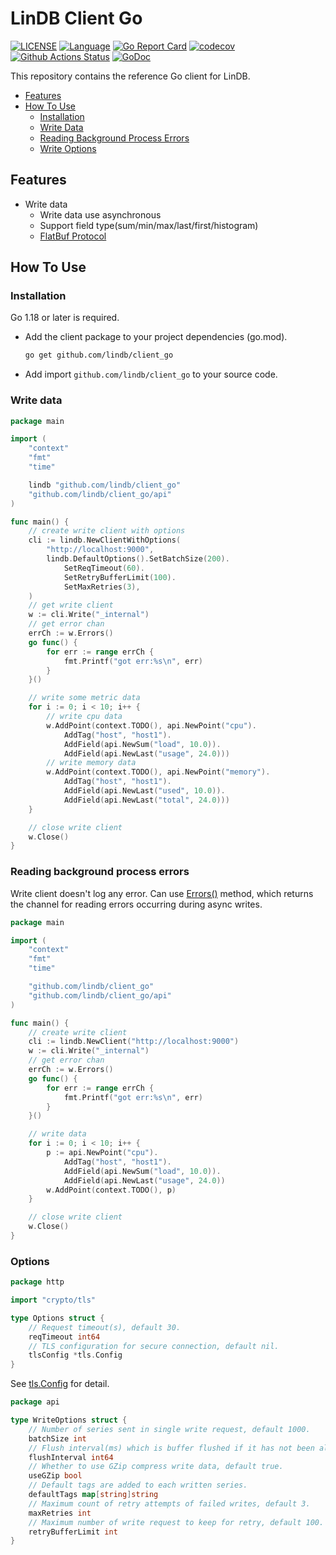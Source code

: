 # LinDB Client Go

[![LICENSE](https://img.shields.io/github/license/lindb/client_go)](https://github.com/lindb/client_go/blob/main/LICENSE)
[![Language](https://img.shields.io/badge/Language-Go-blue.svg)](https://golang.org/)
[![Go Report Card](https://goreportcard.com/badge/github.com/lindb/client_go)](https://goreportcard.com/report/github.com/lindb/client_go)
[![codecov](https://codecov.io/gh/lindb/client_go/branch/main/graph/badge.svg)](https://codecov.io/gh/lindb/client_go)
[![Github Actions Status](https://github.com/lindb/client_go/workflows/LinDB%20CI/badge.svg)](https://github.com/lindb/client_go/actions?query=workflow%3A%22LinDB+CI%22)
[![GoDoc](https://img.shields.io/badge/Godoc-reference-blue.svg)](https://godoc.org/github.com/lindb/client_go)

This repository contains the reference Go client for LinDB.

- [Features](#features)
- [How To Use](#how-to-use)
  - [Installation](#installation)
  - [Write Data](#write-data)
  - [Reading Background Process Errors](#reading-background-process-errors)
  - [Write Options](#options)

## Features

- Write data
  - Write data use asynchronous
  - Support field type(sum/min/max/last/first/histogram)
  - [FlatBuf Protocol](https://github.com/lindb/common/blob/main/proto/v1/metrics.fbs)

## How To Use

### Installation

Go 1.18 or later is required.

- Add the client package to your project dependencies (go.mod).
   ```sh
   go get github.com/lindb/client_go
   ```
  
- Add import `github.com/lindb/client_go` to your source code.

### Write data

```go
package main

import (
	"context"
	"fmt"
	"time"

	lindb "github.com/lindb/client_go"
	"github.com/lindb/client_go/api"
)

func main() {
	// create write client with options
	cli := lindb.NewClientWithOptions(
		"http://localhost:9000",
		lindb.DefaultOptions().SetBatchSize(200).
			SetReqTimeout(60).
			SetRetryBufferLimit(100).
			SetMaxRetries(3),
	)
	// get write client
	w := cli.Write("_internal")
	// get error chan
	errCh := w.Errors()
	go func() {
		for err := range errCh {
			fmt.Printf("got err:%s\n", err)
		}
	}()

	// write some metric data
	for i := 0; i < 10; i++ {
		// write cpu data
		w.AddPoint(context.TODO(), api.NewPoint("cpu").
			AddTag("host", "host1").
			AddField(api.NewSum("load", 10.0)).
			AddField(api.NewLast("usage", 24.0)))
		// write memory data
		w.AddPoint(context.TODO(), api.NewPoint("memory").
			AddTag("host", "host1").
			AddField(api.NewLast("used", 10.0)).
			AddField(api.NewLast("total", 24.0)))
	}

	// close write client
	w.Close()
}
```

### Reading background process errors

Write client doesn't log any error. Can use [Errors()](https://pkg.go.dev/github.com/lindb/client_go/api#Write) method, which returns the channel for reading errors occurring
during async writes.

```go
package main

import (
	"context"
	"fmt"
	"time"

	"github.com/lindb/client_go"
	"github.com/lindb/client_go/api"
)

func main() {
	// create write client
	cli := lindb.NewClient("http://localhost:9000")
	w := cli.Write("_internal")
	// get error chan
	errCh := w.Errors()
	go func() {
		for err := range errCh {
			fmt.Printf("got err:%s\n", err)
		}
	}()

	// write data
	for i := 0; i < 10; i++ {
		p := api.NewPoint("cpu").
			AddTag("host", "host1").
			AddField(api.NewSum("load", 10.0)).
			AddField(api.NewLast("usage", 24.0))
		w.AddPoint(context.TODO(), p)
	}

	// close write client
	w.Close()
}
```

### Options

```go
package http

import "crypto/tls"

type Options struct {
	// Request timeout(s), default 30.
	reqTimeout int64
	// TLS configuration for secure connection, default nil.
	tlsConfig *tls.Config
}
```

See [tls.Config](https://pkg.go.dev/crypto/tls#Config) for detail.

```go
package api

type WriteOptions struct {
	// Number of series sent in single write request, default 1000.
	batchSize int
	// Flush interval(ms) which is buffer flushed if it has not been already written, default 1000.
	flushInterval int64
	// Whether to use GZip compress write data, default true.
	useGZip bool
	// Default tags are added to each written series.
	defaultTags map[string]string
	// Maximum count of retry attempts of failed writes, default 3.
	maxRetries int
	// Maximum number of write request to keep for retry, default 100.
	retryBufferLimit int
}
```